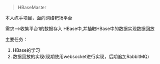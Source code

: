 > HBaseMaster

本人练手项目，面向网络靶场平台

需求-->收集平台1的数据存入 HBase中,并抽取HBase中的数据实现数据回放

主要任务：
1. HBase的学习
2. 数据回放的实现(现期使用websocket进行实现，后期追加RabbitMQ)
